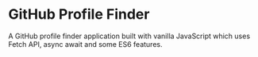 # GitHub Profile Finder

A GitHub profile finder application built with vanilla JavaScript which uses Fetch API, async await and some ES6 features.
